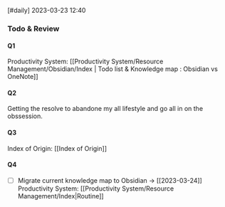 [#daily]
2023-03-23
12:40

### Todo & Review
#### Q1
Productivity System: [[Productivity System/Resource Management/Obsidian/Index | Todo list & Knowledge map : Obsidian vs OneNote]]
#### Q2
Getting the resolve to abandone my all lifestyle and go all in on the obssession.
#### Q3
Index of Origin: [[Index of Origin]]
#### Q4
- [ ] Migrate current knowledge map to Obsidian -> [[2023-03-24]]
Productivity System: [[Productivity System/Resource Management/Index|Routine]]

